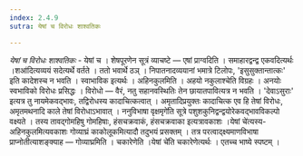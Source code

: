 ```yaml
---
index: 2.4.9
sutra: येषां च विरोधः शाश्वतिकः

---
```

_येषां च विरोधः शाश्वतिकः_ - येषां च । शेषपूरणेन सूत्रं व्याचष्टे — एषां प्राग्वदिति । समाहारद्वन्द्व एकवदित्यर्थः ।शआ॑दित्यव्ययं सदेत्यर्थे वर्तते । ततो भवार्थे ठञ् । निपातनादव्ययानां भमात्रे टिलोपः, 'इसुसुक्तान्तात्कः' इति कादेशस्च न भवति । स्वाभाविक इत्यर्थः । अहिनकुलमिति । अहयो नकुलाश्चेति विग्रहः । अनयोः स्वभाविको विरोधः प्रसिद्धः । विरोधो — वैरं, नतु सहानवस्थितिः तेन छायातपावित्यत्र न भवति । 'देवाऽसुराः' इत्यत्र तु नायमेकवद्भावः, तद्विरोधस्य कादाचित्कत्वात् । अमृतादिप्रयुक्तः कादाचित्क एव हि तेषां विरोधः, अमृतमथनादि काले तेषां विरोधाऽभावात् । ननुविभाषा वृक्षमृगे॑ति सूत्रे पशुशकुनिद्वन्द्वयोरेकवद्भावविकल्पो वक्ष्यते । तस्य तावद्गोमहिषु गोमहिषाः, हंसचक्रवाकं, हंसचक्रवाका इत्यत्रावकाशः ।येषां चे॑त्यस्य-अहिनकुलमित्यवकाशः गोव्याघ्रं काकोलूकमित्यादौ तदुभयं प्रसक्तम् । तत्र परत्वाद्क्ष्यमाणविभाषा प्राप्नोतीत्याशङ्क्याह — गोव्याघ्रमिति । चकारेणेति ।येषां चे॑ति चकारेणेत्यर्थः । एतच्च भाष्ये स्पष्टम् ।